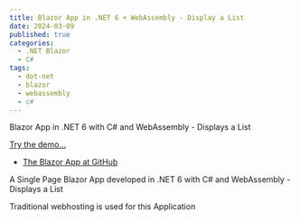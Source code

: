 ```yaml
---
title: Blazor App in .NET 6 + WebAssembly - Display a List 
date: 2024-03-09
published: true
categories:
  - .NET Blazor
  - C#  
tags:
  - dot-net
  - blazor
  - webassembly
  - c#
---
```



Blazor App in .NET 6 with C# and WebAssembly - Displays a List 

<p><a href="https://blazor.display.list.persteenolsen.com/" target="_blank" title="Blazor App - Displays a List">Try the demo...</a></p>

<ul>
<li>
<a href="https://github.com/persteenolsen/blazor-display-list" target="_blank">The Blazor App at GitHub</a>
</li>

</ul>

A Single Page Blazor App developed in .NET 6 with C# and WebAssembly - Displays a List 

<p>Traditional webhosting is used for this Application</p>